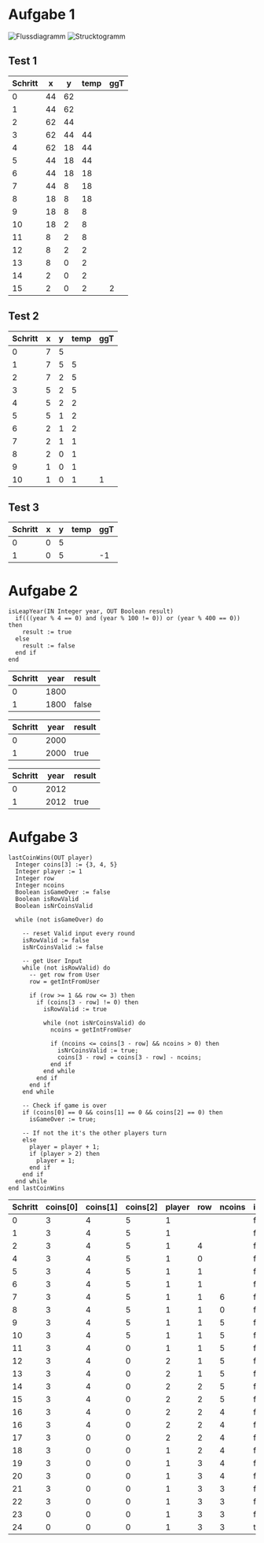 # Aufgabe 1

![Flussdiagramm](./ggtFd.png)
![Strucktogramm](./ggtSg.jpg)

## Test 1

| Schritt | x | y | temp | ggT |
|---|---|---|---|---|
| 0 | 44 | 62 |||
| 1 | 44 | 62 |||
| 2 | 62 | 44 |||
| 3 | 62 | 44| 44 ||
| 4 | 62 | 18 | 44 ||
| 5 | 44 | 18 | 44||
| 6 | 44 | 18 | 18 ||
| 7 | 44 | 8 | 18 ||
| 8 | 18 | 8 | 18 ||
| 9 | 18 | 8 | 8 ||
| 10 | 18 | 2 | 8 ||
| 11 | 8 | 2 | 8 ||
| 12 | 8 | 2 | 2 ||
| 13 | 8 | 0 | 2 ||
| 14 | 2 | 0 | 2 ||
| 15 | 2 | 0 | 2 | 2 |

## Test 2

| Schritt | x | y | temp | ggT |
|---|---|---|---|---|
| 0  | 7 | 5 |||
| 1  | 7 | 5 | 5 ||
| 2  | 7 | 2 | 5 ||
| 3  | 5 | 2 | 5 ||
| 4  | 5 | 2 | 2 ||
| 5  | 5 | 1 | 2 ||
| 6  | 2 | 1 | 2 ||
| 7  | 2 | 1 | 1 ||
| 8  | 2 | 0 | 1 ||
| 9  | 1 | 0 | 1 ||
| 10 | 1 | 0 | 1 | 1 |

## Test 3

| Schritt | x | y | temp | ggT |
|---|---|---|---|---|
| 0 | 0 | 5  |||
| 1 | 0 | 5 ||-1|

# Aufgabe 2
```
isLeapYear(IN Integer year, OUT Boolean result)
  if(((year % 4 == 0) and (year % 100 != 0)) or (year % 400 == 0)) then
    result := true
  else
    result := false
  end if
end
```

| Schritt | year | result |
|---|---|---|
| 0 | 1800 |  |
| 1 | 1800 | false |

| Schritt | year | result |
|---|---|---|
| 0 | 2000 |  |
| 1 | 2000 | true |

| Schritt | year | result |
|---|---|---|
| 0 | 2012 |  |
| 1 | 2012 | true |

# Aufgabe 3

```
lastCoinWins(OUT player)
  Integer coins[3] := {3, 4, 5}
  Integer player := 1
  Integer row 
  Integer ncoins 
  Boolean isGameOver := false
  Boolean isRowValid 
  Boolean isNrCoinsValid

  while (not isGameOver) do

    -- reset Valid input every round
    isRowValid := false
    isNrCoinsValid := false
    
    -- get User Input
    while (not isRowValid) do
      -- get row from User
      row = getIntFromUser

      if (row >= 1 && row <= 3) then
        if (coins[3 - row] != 0) then
          isRowValid := true

          while (not isNrCoinsValid) do
            ncoins = getIntFromUser

            if (ncoins <= coins[3 - row] && ncoins > 0) then
              isNrCoinsValid := true;
              coins[3 - row] = coins[3 - row] - ncoins;
            end if
          end while
        end if
      end if
    end while

    -- Check if game is over
    if (coins[0] == 0 && coins[1] == 0 && coins[2] == 0) then
      isGameOver := true;

    -- If not the it's the other players turn
    else 
      player = player + 1;
      if (player > 2) then
        player = 1;
      end if
    end if
  end while
end lastCoinWins
```

| Schritt | coins[0] | coins[1] | coins[2] | player | row | ncoins | isGameOver | isRowValid | isNrCoinsValid|
|---|---|---|---|---|---|---|---|---|---|
|0| 3 | 4 | 5 | 1 | | | false | | |
|1|3|4|5|1|||false|false|false|
|2|3|4|5|1|4||false|false|false|
|4|3|4|5|1|0||false|false|false|
|5|3|4|5|1|1||false|false|false|
|6|3|4|5|1|1||false|true|false|
|7|3|4|5|1|1|6|false|true|false|
|8|3|4|5|1|1|0|false|true|false|
|9|3|4|5|1|1|5|false|true|false|
|10|3|4|5|1|1|5|false|true|true|
|11|3|4|0|1|1|5|false|true|true|
|12|3|4|0|2|1|5|false|true|true|
|13|3|4|0|2|1|5|false|false|false|
|14|3|4|0|2|2|5|false|false|false|
|15|3|4|0|2|2|5|false|true|false|
|16|3|4|0|2|2|4|false|true|false|
|16|3|4|0|2|2|4|false|true|true|
|17|3|0|0|2|2|4|false|true|true|
|18|3|0|0|1|2|4|false|false|false|
|19|3|0|0|1|3|4|false|false|false|
|20|3|0|0|1|3|4|false|true|false|
|21|3|0|0|1|3|3|false|true|false|
|22|3|0|0|1|3|3|false|true|true|
|23|0|0|0|1|3|3|false|true|true|
|24|0|0|0|1|3|3|true|true|true|
